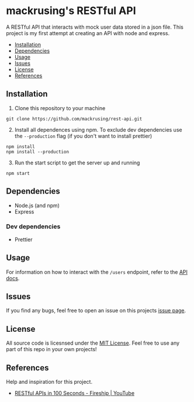 # mackrusing's RESTful API

A RESTful API that interacts with mock user data stored in a json file. This project is my first attempt at creating an API with node and express.

- [Installation](#installation)
- [Dependencies](#dependencies)
- [Usage](#usage)
- [Issues](#issues)
- [License](#license)
- [References](#references)

## Installation

1. Clone this repository to your machine

```shell
git clone https://github.com/mackrusing/rest-api.git
```

2. Install all dependences using npm. To exclude dev dependencies use the `--production` flag (if you don't want to install prettier)

```shell
npm install
npm install --production
```

3. Run the start script to get the server up and running

```shell
npm start
```

## Dependencies

- Node.js (and npm)
- Express

### Dev dependencies

- Prettier

## Usage

For information on how to interact with the `/users` endpoint, refer to the [API docs](./docs/index.md).

## Issues

If you find any bugs, feel free to open an issue on this projects [issue page](https://github.com/mackrusing/rest-api/issues).

## License

All source code is licesnsed under the [MIT License](./license.md). Feel free to use any part of this repo in your own projects!

## References

Help and inspiration for this project.

- [RESTful APIs in 100 Seconds - Fireship | YouTube](https://youtu.be/-MTSQjw5DrM)
